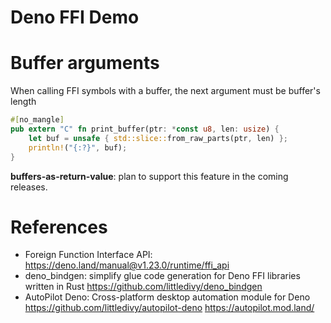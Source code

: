 Deno FFI Demo
===============

# Buffer arguments

When calling FFI symbols with a buffer, the next argument must be buffer's length

```rust
#[no_mangle]
pub extern "C" fn print_buffer(ptr: *const u8, len: usize) {
    let buf = unsafe { std::slice::from_raw_parts(ptr, len) };
    println!("{:?}", buf);
}
```

**buffers-as-return-value**: plan to support this feature in the coming releases.

# References

* Foreign Function Interface API: https://deno.land/manual@v1.23.0/runtime/ffi_api
* deno_bindgen: simplify glue code generation for Deno FFI libraries written in Rust https://github.com/littledivy/deno_bindgen
* AutoPilot Deno: Cross-platform desktop automation module for Deno https://github.com/littledivy/autopilot-deno https://autopilot.mod.land/

